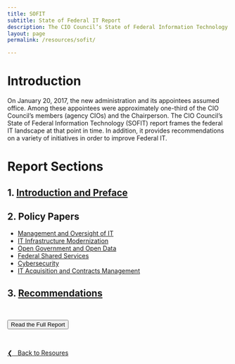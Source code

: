 ```yaml
---
title: SOFIT
subtitle: State of Federal IT Report
description: The CIO Council’s State of Federal Information Technology (SOFIT) report frames the federal IT landscape during the transition to the new administration in 2017. It also highlights recommendations to improve Federal IT.
layout: page
permalink: /resources/sofit/

---
```


# Introduction
On January 20, 2017, the new administration and its appointees assumed office. Among these appointees were approximately one-third of the CIO Council’s members (agency CIOs) and the Chairperson. The CIO Council’s State of Federal Information Technology (SOFIT) report frames the federal IT landscape at that point in time. In addition, it provides recommendations on a variety of initiatives in order to improve Federal IT.

# Report Sections
## 1. [Introduction and Preface](https://s3.amazonaws.com/sitesusa/wp-content/uploads/sites/1151/2017/05/SOFIT-Other-Sections_Wrapper_PR_v4.pdf)
## 2. Policy Papers
  * [Management and Oversight of IT](https://s3.amazonaws.com/sitesusa/wp-content/uploads/sites/1151/2017/05/SOFIT-Policy-Papers_A_ManagementandOversightofIT_PR_v2.pdf)
  * [IT Infrastructure Modernization](https://s3.amazonaws.com/sitesusa/wp-content/uploads/sites/1151/2017/05/SOFIT-Policy-Papers_B_IT-Infrastructure_Modernization_PR_v2.pdf)
  * [Open Government and Open Data](https://s3.amazonaws.com/sitesusa/wp-content/uploads/sites/1151/2017/05/SOFIT-Policy-Papers_C_OpenDataOpenGovernment_PR_v2.pdf)
  * [Federal Shared Services](https://s3.amazonaws.com/sitesusa/wp-content/uploads/sites/1151/2017/05/SOFIT-Policy-Papers_D_FederalSharedServices_PR_v2.pdf)
  * [Cybersecurity](https://s3.amazonaws.com/sitesusa/wp-content/uploads/sites/1151/2017/05/SOFIT-Policy-Papers_E_Cyber_PR_v2-1.pdf)
  * [IT Acquisition and Contracts Management](https://s3.amazonaws.com/sitesusa/wp-content/uploads/sites/1151/2017/05/SOFIT-Policy-Papers_F_AcqandContractManagement_PR_v4.pdf)

## 3. [Recommendations](https://s3.amazonaws.com/sitesusa/wp-content/uploads/sites/1151/2017/05/SOFIT-Other-Sections_Recommendations_PR_v2.pdf)

&nbsp;

<a href="https://s3.amazonaws.com/sitesusa/wp-content/uploads/sites/1151/2017/05/CIO-Council-State-of-Federal-IT-Report-January-2017-1.pdf"><button class="usa-button">Read the Full Report</button></a>


&nbsp;

<a href="{{site.baseurl}}/resources/">&#10094; &nbsp; Back to Resoures</a><br>
